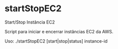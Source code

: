 # startStopEC2
Start/Stop Instância EC2

Script para iniciar e encerrar instâncias EC2 da AWS.

Uso:
./startStopEC2 [start|stop|status] instance-id
